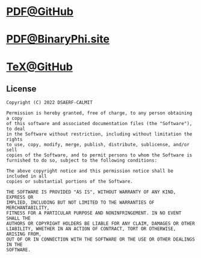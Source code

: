 # [PDF@GitHub](https://github.com/DSAERF-CALMIT/Everything/blob/main/Moment%20of%20Inertia/MomentOfInertia.pdf)
# [PDF@BinaryPhi.site](https://binaryphi.site/~AliothZou/Everything/MomentOfInertia.pdf)
# [TeX@GitHub](https://github.com/DSAERF-CALMIT/Everything/blob/main/Moment%20of%20Inertia/MoI.tex)


## License
```
Copyright (C) 2022 DSAERF-CALMIT

Permission is hereby granted, free of charge, to any person obtaining a copy
of this software and associated documentation files (the "Software"), to deal
in the Software without restriction, including without limitation the rights
to use, copy, modify, merge, publish, distribute, sublicense, and/or sell
copies of the Software, and to permit persons to whom the Software is
furnished to do so, subject to the following conditions:

The above copyright notice and this permission notice shall be included in all
copies or substantial portions of the Software.

THE SOFTWARE IS PROVIDED "AS IS", WITHOUT WARRANTY OF ANY KIND, EXPRESS OR
IMPLIED, INCLUDING BUT NOT LIMITED TO THE WARRANTIES OF MERCHANTABILITY,
FITNESS FOR A PARTICULAR PURPOSE AND NONINFRINGEMENT. IN NO EVENT SHALL THE
AUTHORS OR COPYRIGHT HOLDERS BE LIABLE FOR ANY CLAIM, DAMAGES OR OTHER
LIABILITY, WHETHER IN AN ACTION OF CONTRACT, TORT OR OTHERWISE, ARISING FROM,
OUT OF OR IN CONNECTION WITH THE SOFTWARE OR THE USE OR OTHER DEALINGS IN THE
SOFTWARE.
```
